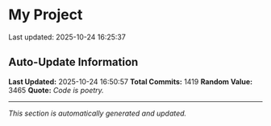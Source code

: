# My Project


Last updated: 2025-10-24 16:25:37


















































































































































































































































































































































































































































































































































































































































































































































































































































































































































































































































































































































































































































































































































































































































































































































































































































































































































































































































































## Auto-Update Information

**Last Updated:** 2025-10-24 16:50:57
**Total Commits:** 1419
**Random Value:** 3465
**Quote:** _Code is poetry._

---
_This section is automatically generated and updated._